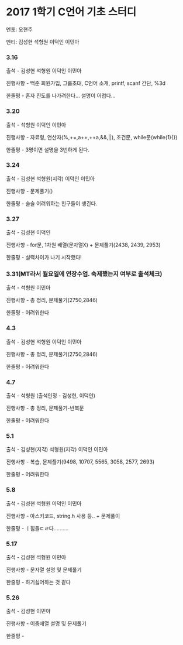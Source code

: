 # **2017 1학기 C언어 기초 스터디**

멘토: 오현주

멘티: 김성현 석형원 이덕인 이민아


### 3.16
출석 - 김성현 석형원 이덕인 이민아

진행사항 - 백준 회원가입, 그룹초대, C언어 소개, printf, scanf 간단, %3d

한줄평 - 혼자 진도를 나가려한다... 설명이 어렵다...

### 3.20
출석 - 석형원 이덕인 이민아

진행사항 - 자료형, 연산자(%,+=,a++,++a,&&,||), 조건문, while문(while(1){})

한줄평 - 3명이면 설명을 3번하게 된다.

### 3.24
출석 - 김성현 석형원(지각) 이덕인 이민아

진행사항 - 문제풀기()

한줄평 - 슬슬 어려워하는 친구들이 생긴다.

### 3.27
출석 - 김성현 이덕인

진행사항 - for문, 1차원 배열(문자열X) + 문제풀기(2438, 2439, 2953)

한줄평 - 실력차이가 나기 시작했다!

### 3.31(MT라서 월요일에 연장수업. 숙제했는지 여부로 출석체크)
출석 - 석형원 이민아

진행사항 - 총 정리, 문제풀기(2750,2846)

한줄평 - 어려워한다

### 4.3
출석 - 김성현 석형원 이덕인 이민아

진행사항 - 총 정리, 문제풀기(2750,2846)

한줄평 - 어려워한다

### 4.7
출석 - 석형원 (출석인정 - 김성현, 이덕인)

진행사항 - 총 정리, 문제풀기-반복문

한줄평 - 어려워한다

### 5.1
출석 - 김성현(지각) 석형원(지각) 이덕인 이민아

진행사항 - 복습, 문제풀기(9498, 10707, 5565, 3058, 2577, 2693)

한줄평 - 어려워한다

### 5.8

출석 - 김성현 석형원 이덕인 이민아

진행사항 - 아스키코드, string.h 사용 등.. + 문제풀이

한줄평 - ㅣ힘들ㄷㄹ다..........

### 5.17

출석 - 김성현 석형원 이민아

진행사항 - 문자열 설명 및 문제풀기

한줄평 - 하기싫어하는 것 같다

### 5.26

출석 - 김성현 이민아

진행사항 - 이중배열 설명 및 문제풀기

한줄평 - 
